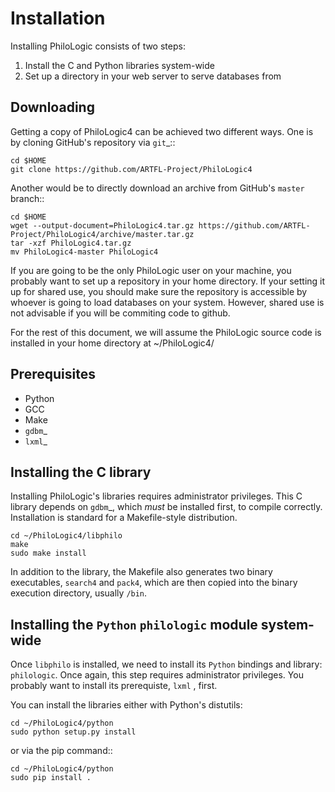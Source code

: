 Installation
============

Installing PhiloLogic consists of two steps:

1. Install the C and Python libraries system-wide
2. Set up a directory in your web server to serve databases from

Downloading
-----------

Getting a copy of PhiloLogic4 can be achieved two different ways.
One is by cloning GitHub's repository via `git`_::

    cd $HOME
    git clone https://github.com/ARTFL-Project/PhiloLogic4

Another would be to directly download an archive from GitHub's ``master``
branch::

    cd $HOME
    wget --output-document=PhiloLogic4.tar.gz https://github.com/ARTFL-Project/PhiloLogic4/archive/master.tar.gz
    tar -xzf PhiloLogic4.tar.gz
    mv PhiloLogic4-master PhiloLogic4

If you are going to be the only PhiloLogic user on your machine, you probably want to set up 
a repository in your home directory.  If your setting it up for shared use, you should make sure
the repository is accessible by whoever is going to load databases on your system.  However,
shared use is not advisable if you will be commiting code to github.

For the rest of this document, we will assume the PhiloLogic source code is installed in 
your home directory at ~/PhiloLogic4/

Prerequisites
------------
* Python
* GCC
* Make
* `gdbm`_
* `lxml`_

Installing the C library
------------------------------

Installing PhiloLogic's libraries requires administrator privileges.
This C library depends on `gdbm`_, which *must* be installed first, to compile correctly.
Installation is standard for a Makefile-style distribution.

    cd ~/PhiloLogic4/libphilo
    make
    sudo make install

In addition to the library, the Makefile also generates two binary executables,
``search4`` and ``pack4``, which are then copied into the 
binary execution directory, usually ``/bin``.

Installing the `Python` ``philologic`` module system-wide
------------------------------------------------------

Once ``libphilo`` is installed, we need to install its `Python` bindings
and library: ``philologic``. Once again, this step requires administrator
privileges. You probably want to install its prerequiste, ``lxml`` , first.

You can install the libraries either with Python's distutils:

    cd ~/PhiloLogic4/python
    sudo python setup.py install

or via the pip command::

    cd ~/PhiloLogic4/python
    sudo pip install .

